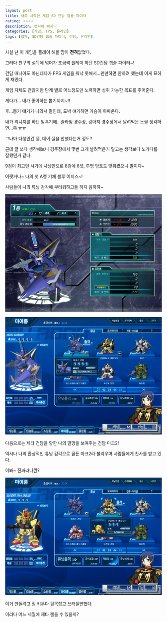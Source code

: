 ```yaml
---
layout: post
title: 새로 시작한 게임 SD 건담 캡슐 파이터
rating: ⭐️⭐️⭐️⭐️
description: 캡파에 빠지다
categories: [게임, TPS, 온라인]
tags: [캡파, SD건담 캡슐 파이터, 건담, 온라인]
---
```


사실 난 이 게임을 플레이 해볼 맘이 **전혀**없었다.

그러다 친구의 설득에 넘어가 조금씩 플레이 하던 SD건담 캡슐 파이터~!

건담 매니아도 아닌데다가 FPS 게임을 워낙 못해서...왠만하면 안하려 했는데 이게 묘하게 재밌다.

게임 자체도 괜찮지만 단계 별로 어느정도만 노력하면 성취 가능한 목표를 주어준다.

게다가... 내가 좋아하는 뽑기까지~!! 

후...뽑기 얘기가 나와서 말인데, 도박 얘기하면 가슴이 아파온다.

내가 리니지를 하던 암흑기에...슬라임 경주장, 강아지 경주장에서 날려먹은 돈을 생각하면...흑 ㅠㅠ

그나마 다행인건 젤, 데이 질을 안했다는거 정도?

근데 글 쓰다 생각해보니 경주장에서 몇번 크게 날려먹은거 말고는 생각보다 노가다를 잘했던거 같다.

9검이 최고던 시기에 사냥만으로 8검에 6셋, 투명 망토도 맞춰봤으니 말이다~

어쨋거나~ 나의 첫 A랭 기체 블루 이지스~!

사람들이 나의 튜닝 감각에 부러워하고들 하지 음하하~

![캡파](../../images/2008/sdgcf_00.jpeg)

![캡파](../../images/2008/sdgcf_01.jpeg)

다음으로는 제타 건담을 향한 나의 열망을 보여주는 건담 마크2!

역시나 나의 환상적인 튜닝 감각으로 골든 마크2라 불리우며 사람들에게 찬사를 받고 있다. 

이봐~ 진짜라니깐?

![캡파](../../images/2008/sdgcf_02.jpeg)

이거 만들려고 짐 키우다 뒷목잡고 쓰러질뻔했다.

이러다 어느 세월에 제타 뽑을 수 있을까?